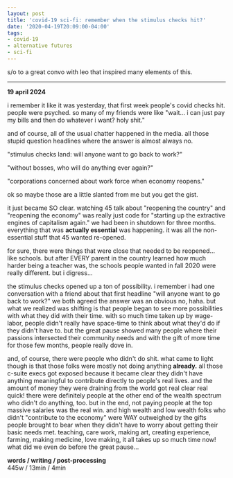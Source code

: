 ```yaml
---
layout: post
title: 'covid-19 sci-fi: remember when the stimulus checks hit?'
date: '2020-04-19T20:09:00-04:00'
tags:
- covid-19
- alternative futures
- sci-fi
--- 
```



s/o to a great convo with leo that inspired many elements of this. 

--- 

**19 april 2024**

i remember it like it was yesterday, that first week people's covid checks hit. people were psyched. so many of my friends were like "wait... i can just pay my bills and then do whatever i want? holy shit."

and of course, all of the usual chatter happened in the media. all those stupid question headlines where the answer is almost always no. 

"stimulus checks land: will anyone want to go back to work?"

"without bosses, who will do anything ever again?"

"corporations concerned about work force when economy reopens." 

ok so maybe those are a little slanted from me but you get the gist. 

it just became SO clear. watching 45 talk about "reopening the country" and "reopening the economy" was really just code for "starting up the extractive engines of capitalism again." we had been in shutdown for three months. everything that was **actually essential** was happening. it was all the non-essential stuff that 45 wanted re-opened. 

for sure, there were things that were close that needed to be reopened... like schools. but after EVERY parent in the country learned how much harder being a teacher was, the schools people wanted in fall 2020 were really different. but i digress...

the stimulus checks opened up a ton of possibility. i remember i had one conversation with a friend about that first headline "will anyone want to go back to work?" we both agreed the answer was an obvious no, haha. but what we realized was shifting is that people began to see more possibilities with what they did with their time. with so much time taken up by wage-labor, people didn't really have space-time to think about what they'd do if they didn't have to. but the great pause showed many people where their passions intersected their community needs and with the gift of more time for those few months, people really dove in. 

and, of course, there were people who didn't do shit. what came to light though is that those folks were mostly not doing anything **already.** all those c-suite execs got exposed because it became clear they didn't have anything meaningful to contribute directly to people's real lives. and the amount of money they were draining from the world got real clear real quick! there were definitely people at the other end of the wealth spectrum who didn't do anything, too. but in the end, not paying people at the top massive salaries was the real win. and high wealth and low wealth folks who didn't "contribute to the economy" were WAY outweighed by the gifts people brought to bear when they didn't have to worry about getting their basic needs met. teaching, care work, making art, creating experience, farming, making medicine, love making, it all takes up so much time now! what did we even do before the great pause... 

<!-- hyperlink bank -->


<!-- &#042; = asterisk -->
<!-- &#039; = single quote '-->

**words / writing / post-processing**  
445w / 13min / 4min
